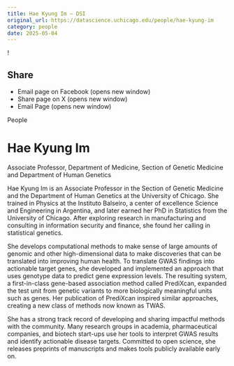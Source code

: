```yaml
---
title: Hae Kyung Im – DSI
original_url: https://datascience.uchicago.edu/people/hae-kyung-im
category: people
date: 2025-05-04
---
```


<!-- Table-like structure detected -->

!

## Share

* Email page on Facebook (opens new window)
* Share page on X (opens new window)
* Email Page (opens new window)

<!-- Table-like structure detected -->

People

# Hae Kyung Im

Associate Professor, Department of Medicine, Section of Genetic Medicine and Department of Human Genetics

Hae Kyung Im is an Associate Professor in the Section of Genetic Medicine and the Department of Human Genetics at the University of Chicago. She trained in Physics at the Instituto Balseiro, a center of excellence Science and Engineering in Argentina, and later earned her PhD in Statistics from the University of Chicago. After exploring research in manufacturing and consulting in information security and finance, she found her calling in statistical genetics.

She develops computational methods to make sense of large amounts of genomic and other high-dimensional data to make discoveries that can be translated into improving human health. To translate GWAS findings into actionable target genes, she developed and implemented an approach that uses genotype data to predict gene expression levels. The resulting system, a first-in-class gene-based association method called PrediXcan, expanded the test unit from genetic variants to more biologically meaningful units such as genes. Her publication of PrediXcan inspired similar approaches, creating a new class of methods now known as TWAS.

She has a strong track record of developing and sharing impactful methods with the community. Many research groups in academia, pharmaceutical companies, and biotech start-ups use her tools to interpret GWAS results and identify actionable disease targets. Committed to open science, she releases preprints of manuscripts and makes tools publicly available early on.
